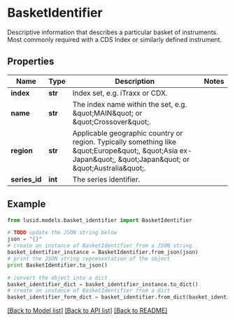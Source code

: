# BasketIdentifier

Descriptive information that describes a particular basket of instruments. Most commonly required with a CDS Index or similarly defined instrument.

## Properties
Name | Type | Description | Notes
------------ | ------------- | ------------- | -------------
**index** | **str** | Index set, e.g. iTraxx or CDX. | 
**name** | **str** | The index name within the set, e.g. \&quot;MAIN\&quot; or \&quot;Crossover\&quot;. | 
**region** | **str** | Applicable geographic country or region. Typically something like \&quot;Europe\&quot;, \&quot;Asia ex-Japan\&quot;, \&quot;Japan\&quot; or \&quot;Australia\&quot;. | 
**series_id** | **int** | The series identifier. | 

## Example

```python
from lusid.models.basket_identifier import BasketIdentifier

# TODO update the JSON string below
json = "{}"
# create an instance of BasketIdentifier from a JSON string
basket_identifier_instance = BasketIdentifier.from_json(json)
# print the JSON string representation of the object
print BasketIdentifier.to_json()

# convert the object into a dict
basket_identifier_dict = basket_identifier_instance.to_dict()
# create an instance of BasketIdentifier from a dict
basket_identifier_form_dict = basket_identifier.from_dict(basket_identifier_dict)
```
[[Back to Model list]](../README.md#documentation-for-models) [[Back to API list]](../README.md#documentation-for-api-endpoints) [[Back to README]](../README.md)


